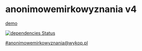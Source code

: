 # anonimowemirkowyznania v4
[demo](https://mirkowyznania.eu)

[![dependencies Status](https://david-dm.org/cymruu/anonimowemirkowyznania/v4/status.svg)](https://david-dm.org/cymruu/anonimowemirkowyznania)

[#anonimowemirkowyznania@wykop.pl](http://wykop.pl/tag/anonimowemirkowyznania)
